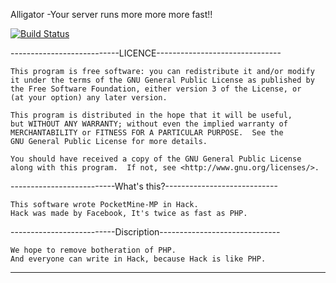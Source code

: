 Alligator -Your server runs more more more fast!!

[![Build Status](http://jenkins.haniokasai.com/job/Alligator/badge/icon)](http://jenkins.haniokasai.com/job/Alligator/)

---------------------------LICENCE-------------------------------

    This program is free software: you can redistribute it and/or modify
    it under the terms of the GNU General Public License as published by
    the Free Software Foundation, either version 3 of the License, or
    (at your option) any later version.

    This program is distributed in the hope that it will be useful,
    but WITHOUT ANY WARRANTY; without even the implied warranty of
    MERCHANTABILITY or FITNESS FOR A PARTICULAR PURPOSE.  See the
    GNU General Public License for more details.

    You should have received a copy of the GNU General Public License
    along with this program.  If not, see <http://www.gnu.org/licenses/>.

--------------------------What's this?----------------------------

    This software wrote PocketMine-MP in Hack.
    Hack was made by Facebook, It's twice as fast as PHP.


--------------------------Discription------------------------------

    We hope to remove botheration of PHP.
    And everyone can write in Hack, because Hack is like PHP.
    
    
-------------------------------------------------------------------
